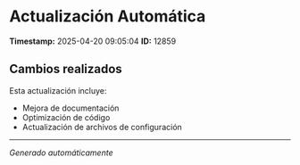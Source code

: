 # Actualización Automática

**Timestamp:** 2025-04-20 09:05:04
**ID:** 12859

## Cambios realizados

Esta actualización incluye:
- Mejora de documentación
- Optimización de código
- Actualización de archivos de configuración

---
*Generado automáticamente*
